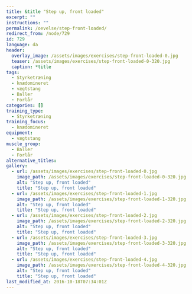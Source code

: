 ```yaml
---
title: &title "Step up, front loaded"
excerpt: ""
instructions: ""
permalink: /oevelse/step-front-loaded/
redirect_from: /node/729
id: 729
language: da
header:
  overlay_image: /assets/images/exercises/step-front-loaded-0.jpg
  teaser: /assets/images/exercises/step-front-loaded-0-320.jpg
  caption: *title
tags:
  - Styrketræning
  - knædomineret
  - vægtstang
  - Baller
  - Forlår
categories: []
training_type: 
  - Styrketræning
training_focus: 
  - knædomineret
equipment:
  - vægtstang
muscle_group:
  - Baller
  - Forlår
alternative_titles:
gallery:
  - url: /assets/images/exercises/step-front-loaded-0.jpg
    image_path: /assets/images/exercises/step-front-loaded-0-320.jpg
    alt: "Step up, front loaded"
    title: "Step up, front loaded"
  - url: /assets/images/exercises/step-front-loaded-1.jpg
    image_path: /assets/images/exercises/step-front-loaded-1-320.jpg
    alt: "Step up, front loaded"
    title: "Step up, front loaded"
  - url: /assets/images/exercises/step-front-loaded-2.jpg
    image_path: /assets/images/exercises/step-front-loaded-2-320.jpg
    alt: "Step up, front loaded"
    title: "Step up, front loaded"
  - url: /assets/images/exercises/step-front-loaded-3.jpg
    image_path: /assets/images/exercises/step-front-loaded-3-320.jpg
    alt: "Step up, front loaded"
    title: "Step up, front loaded"
  - url: /assets/images/exercises/step-front-loaded-4.jpg
    image_path: /assets/images/exercises/step-front-loaded-4-320.jpg
    alt: "Step up, front loaded"
    title: "Step up, front loaded"
last_modified_at: 2016-10-18T07:34:01Z
---
```

